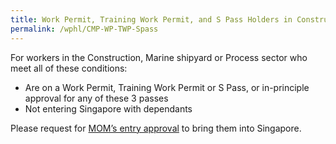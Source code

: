 ```yaml
---
title: Work Permit, Training Work Permit, and S Pass Holders in Construction, Marine Shipyard and Process Sectors not Entering Singapore with Dependants
permalink: /wphl/CMP-WP-TWP-Spass
---
```


For workers in the Construction, Marine shipyard or Process sector who meet all of these conditions:
- Are on a Work Permit, Training Work Permit or S Pass, or in-principle approval for any of these 3 passes
- Not entering Singapore with dependants

Please request for [MOM’s entry approval](https://www.mom.gov.sg/covid-19/actions-for-companies-to-bring-pass-holders-into-singapore) to bring them into Singapore.  

